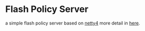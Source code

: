 Flash Policy Server
===================

a simple flash policy server based on [netty4][netty]
more detail in [here][policy file servers].

[netty]: http://netty.io
[policy file servers]: http://www.adobe.com/devnet/flashplayer/articles/socket_policy_files.html
